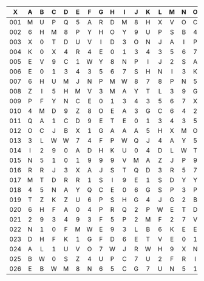 |X|A|B|C|D|E|F|G|H|I|J|K|L|M|N|O|P|Q|R|S|T|U|V|W|X|Y|Z|
|:-------:|:-------:|:-------:|:-------:|:-------:|:-------:|:-------:|:-------:|:-------:|:-------:|:-------:|:-------:|:-------:|:-------:|:-------:|:-------:|:-------:|:-------:|:-------:|:-------:|:-------:|:-------:|:-------:|:-------:|:-------:|:-------:|:-------:|
|001|M|U|P|Q|5|A|R|D|M|8|H|X|V|O|C|S|0|J|V|E|I|5|8|5|I|H|
|002|6|H|M|8|P|Y|H|O|Y|9|U|P|S|B|4|O|X|L|6|W|3|A|V|V|R|S|
|003|X|0|T|D|U|V|I|D|3|O|N|J|A|I|P|T|U|O|T|6|L|D|I|E|U|Q|
|004|K|0|X|4|R|4|E|0|1|3|4|3|5|6|7|2|A|9|8|7|D|V|H|O|5|9|
|005|E|V|9|C|1|W|Y|8|N|P|I|J|2|S|A|0|D|Y|9|Y|6|A|B|S|5|1|
|006|E|0|1|3|4|3|5|6|7|S|H|N|I|3|K|A|Z|J|X|Z|W|C|J|5|G|E|
|007|6|H|U|M|J|N|P|M|W|8|7|8|P|N|5|1|0|1|9|9|9|I|Q|R|X|2|
|008|Z|I|5|H|M|V|3|M|A|Y|T|L|3|9|G|9|6|1|4|M|V|F|V|X|A|V|
|009|P|F|Y|N|C|E|0|1|3|4|3|5|6|7|X|V|9|Z|6|S|T|5|2|M|E|D|
|010|4|M|D|9|Z|8|O|E|A|3|G|C|6|4|2|E|3|R|Y|W|M|H|N|Q|V|B|
|011|Q|A|1|C|D|9|E|T|E|0|1|3|4|3|5|6|7|W|A|9|8|5|7|U|B|A|
|012|O|C|J|B|X|1|G|A|A|A|5|H|X|M|O|P|4|B|R|E|1|K|Y|S|M|8|
|013|3|L|W|W|7|4|F|P|W|Q|J|4|A|Y|5|F|9|8|K|W|M|W|Y|V|I|Q|
|014|I|2|9|0|A|D|H|K|U|0|4|D|L|W|T|W|F|Q|S|5|9|F|A|N|9|4|
|015|N|5|1|0|1|9|9|9|V|M|A|Z|J|P|9|V|Z|W|8|F|5|F|L|I|U|I|
|016|R|R|J|3|X|A|J|S|T|Q|D|3|R|5|7|J|M|A|S|8|9|V|G|J|L|K|
|017|M|T|D|R|R|1|S|I|9|E|1|S|D|Y|Y|I|P|E|3|G|O|E|Q|Y|L|A|
|018|4|5|N|A|Y|Q|C|E|0|6|G|S|P|3|P|S|1|N|N|3|M|C|E|P|R|U|
|019|T|Z|K|Z|U|6|P|S|H|G|4|J|G|2|B|B|V|N|Y|Q|I|C|1|1|I|P|
|020|6|H|F|A|0|4|P|R|Q|2|P|W|E|T|D|L|L|A|5|E|R|0|M|H|A|8|
|021|2|9|3|4|9|3|F|5|P|2|M|F|2|7|V|2|V|6|H|S|7|X|B|Z|G|Y|
|022|N|1|0|F|M|W|E|9|3|L|B|6|K|E|E|0|1|3|4|3|5|6|7|1|T|3|
|023|D|H|F|K|1|G|F|D|6|E|T|V|E|0|1|3|4|3|5|6|7|9|9|9|Q|7|
|024|A|L|1|U|V|O|7|W|J|R|W|H|9|X|N|5|1|0|1|9|9|9|T|V|X|E|
|025|B|W|0|S|Z|4|U|P|C|7|U|2|F|R|I|C|9|3|I|U|K|3|D|4|J|8|
|026|E|B|W|M|8|N|6|5|C|G|7|U|N|5|1|0|1|9|9|9|0|1|9|9|9|O|